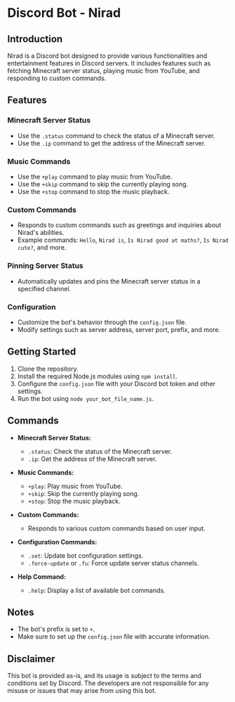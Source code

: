 # Discord Bot - Nirad

## Introduction

Nirad is a Discord bot designed to provide various functionalities and entertainment features in Discord servers. It includes features such as fetching Minecraft server status, playing music from YouTube, and responding to custom commands. 

## Features

### Minecraft Server Status

- Use the `.status` command to check the status of a Minecraft server.
- Use the `.ip` command to get the address of the Minecraft server.

### Music Commands

- Use the `+play` command to play music from YouTube.
- Use the `+skip` command to skip the currently playing song.
- Use the `+stop` command to stop the music playback.

### Custom Commands

- Responds to custom commands such as greetings and inquiries about Nirad's abilities.
- Example commands: `Hello`, `Nirad is`, `Is Nirad good at maths?`, `Is Nirad cute?`, and more.

### Pinning Server Status

- Automatically updates and pins the Minecraft server status in a specified channel.

### Configuration

- Customize the bot's behavior through the `config.json` file.
- Modify settings such as server address, server port, prefix, and more.

## Getting Started

1. Clone the repository.
2. Install the required Node.js modules using `npm install`.
3. Configure the `config.json` file with your Discord bot token and other settings.
4. Run the bot using `node your_bot_file_name.js`.

## Commands

- **Minecraft Server Status:**
  - `.status`: Check the status of the Minecraft server.
  - `.ip`: Get the address of the Minecraft server.

- **Music Commands:**
  - `+play`: Play music from YouTube.
  - `+skip`: Skip the currently playing song.
  - `+stop`: Stop the music playback.

- **Custom Commands:**
  - Responds to various custom commands based on user input.

- **Configuration Commands:**
  - `.set`: Update bot configuration settings.
  - `.force-update` or `.fu`: Force update server status channels.

- **Help Command:**
  - `.help`: Display a list of available bot commands.

## Notes

- The bot's prefix is set to `+`.
- Make sure to set up the `config.json` file with accurate information.

## Disclaimer

This bot is provided as-is, and its usage is subject to the terms and conditions set by Discord. The developers are not responsible for any misuse or issues that may arise from using this bot.
